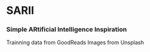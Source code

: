 # SARII
### Simple ARtificial Intelligence Inspiration

Trainning data from GoodReads
Images from Unsplash

